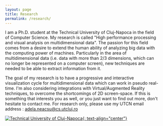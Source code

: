 ```yaml
---
layout: page
title: Research
permalink: /research/
---
```


I am a Ph.D. student at the Technical University of Cluj-Napoca in the field of Computer Science. My research is called "High performance processing and visual analysis on multidimensional data". The passion for this field comes from a desire to extend the human ability of analyzing big data with the computing power of machines. Particularly in the area of multidimensional data (i.e. data with more than 2/3 dimensions, which can no longer be represented on a computer screen), new techniques are needed to be able to extract information from it.

The goal of my research is to have a progressive and interactive visualization cycle for multidimensional data which can work in pseudo real-time. I'm also considering integrations with Virtual/Augmented Reality techniques, to overcome the shortcomings of 2D screen-space.
If this is something that interests you as well, or you just want to find out more, don't hesitate to contact me. For research only, please use my UTCN email address : <a href="mailto:adela.neacsu@cs.utcluj.ro"> adela.neacsu@cs.utcluj.ro </a>



[![Technical University of Cluj-Napoca](https://www.utcluj.ro/static/img/logo_site.png){: text-align="center"}](https://www.utcluj.ro/en/)